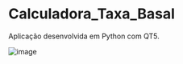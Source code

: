 # Calculadora_Taxa_Basal
Aplicação desenvolvida em Python com QT5.

![image](https://user-images.githubusercontent.com/101942554/187096709-975785a1-b957-4137-a431-6b4e290e97e9.png)
